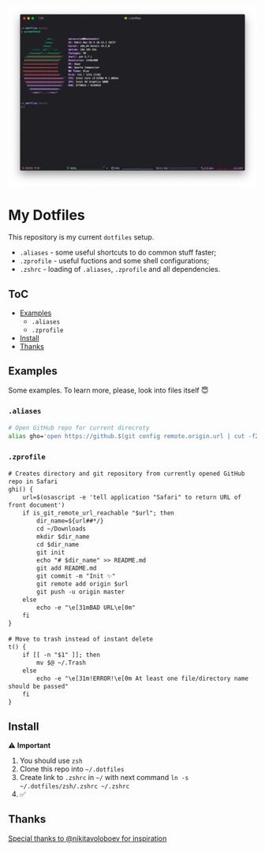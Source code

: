 ![Setup](./media/setup.png)

# My Dotfiles 

This repository is my current `dotfiles` setup. 

* `.aliases` - some useful shortcuts to do common stuff faster;
* `.zprofile` - useful fuctions and some shell configurations;
* `.zshrc` - loading of `.aliases`, `.zprofile` and all dependencies.

## ToC

- [Examples](#examples)
    - `.aliases`
    - `.zprofile`
- [Install](#install)
- [Thanks](#thanks)


## Examples 

Some examples. To learn more, please, look into files itself 😇

### `.aliases`

```bash
# Open GitHub repo for current direcroty
alias gho='open https://github.$(git config remote.origin.url | cut -f2 -d. | tr ':' /)'
```

### `.zprofile`

```shell
# Creates directory and git repository from currently opened GitHub repo in Safari	
ghi() {
    url=$(osascript -e 'tell application "Safari" to return URL of front document')
    if is_git_remote_url_reachable "$url"; then
        dir_name=${url##*/}
        cd ~/Downloads
        mkdir $dir_name
        cd $dir_name
        git init
        echo "# $dir_name" >> README.md
        git add README.md
        git commit -m "Init ✨"
        git remote add origin $url
        git push -u origin master
    else
        echo -e "\e[31mBAD URL\e[0m"
    fi
}

# Move to trash instead of instant delete 
t() {
    if [[ -n "$1" ]]; then
        mv $@ ~/.Trash
    else
        echo -e "\e[31m!ERROR!\e[0m At least one file/directory name should be passed"
    fi
}
```

## Install

⚠️ **Important**

1. You should use `zsh`
2. Clone this repo into `~/.dotfiles`
3. Create link to `.zshrc` in `~/` with next command `ln -s ~/.dotfiles/zsh/.zshrc ~/.zshrc` 
4. ✅

## Thanks

[Special thanks to @nikitavoloboev for inspiration](https://github.com/nikitavoloboev)